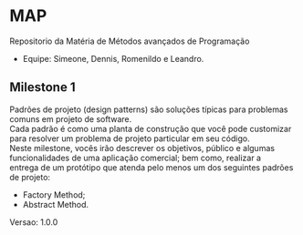 # MAP
Repositorio da Matéria de Métodos avançados de Programação   
- Equipe: Simeone, Dennis, Romenildo e Leandro.

## Milestone 1   

Padrões de projeto (design patterns) são soluções típicas para problemas comuns em projeto de software.   
Cada padrão é como uma planta de construção que você pode customizar para resolver um problema de projeto particular em seu código.    
Neste milestone, vocês irão descrever os objetivos, público e algumas funcionalidades de uma aplicação comercial; bem como, realizar a       
entrega de um protótipo que atenda pelo menos um dos seguintes padrões de projeto: 
- Factory Method;
- Abstract Method.

Versao: 1.0.0
